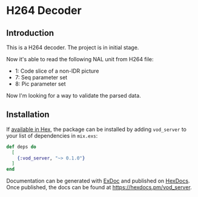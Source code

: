 # H264 Decoder

## Introduction

This is a H264 decoder. The project is in initial stage.

Now it's able to read the following NAL unit from H264 file:
  * 1: Code slice of a non-IDR picture
  * 7: Seq parameter set
  * 8: Pic parameter set

Now I'm looking for a way to validate the parsed data.

## Installation

If [available in Hex](https://hex.pm/docs/publish), the package can be installed
by adding `vod_server` to your list of dependencies in `mix.exs`:

```elixir
def deps do
  [
    {:vod_server, "~> 0.1.0"}
  ]
end
```

Documentation can be generated with [ExDoc](https://github.com/elixir-lang/ex_doc)
and published on [HexDocs](https://hexdocs.pm). Once published, the docs can
be found at <https://hexdocs.pm/vod_server>.

